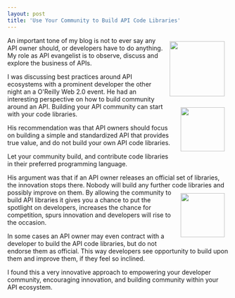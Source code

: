 ```yaml
---
layout: post
title: 'Use Your Community to Build API Code Libraries'
---
```

<img style="padding: 10px;" src="http://kinlane-productions.s3.amazonaws.com/programming-languages/php.gif" alt="" width="125" align="right" />An important tone of my blog is not to ever say any API owner should, or developers have to do anything.   My role as API evangelist is to observe, discuss and explore the business of APIs.<p></p>
I was discussing best practices around API ecosystems with a prominent developer the other night an a O'Reilly Web 2.0 event.   He had an interesting perspective on how to build community around an API.
<img style="padding: 10px;" src="http://kinlane-productions.s3.amazonaws.com/programming-languages/ruby-logo.png" alt="" width="100" align="right" />
Building your API community can start with your code libraries.<p></p>
His recommendation was that API owners should focus on building a simple and standardized API that provides true value, and do not build your own API code libraries.<p></p>
Let your community build, and contribute code libraries in their preferred programming language.<p></p>
His argument was that if an API owner releases an official set of libraries, the innovation stops there.  Nobody will build any further code libraries and possibly improve on them.
<img style="padding: 10px;" src="http://kinlane-productions.s3.amazonaws.com/programming-languages/python.jpg" alt="" width="100" align="right" />
By allowing the community to build API libraries it gives you a chance to put the spotlight on developers, increases the chance for competition, spurs innovation and developers will rise to the occasion.<p></p>
In some cases an API owner may even contract with a developer to build the API code libraries, but do not endorse them as official.   This way developers see opportunity to build upon them and improve them, if they feel so inclined.<p></p>
I found this a very innovative approach to empowering your developer community, encouraging innovation, and building community within your API ecosystem.